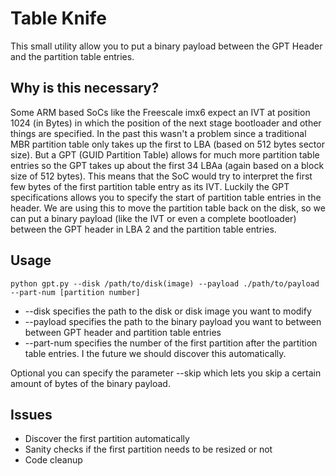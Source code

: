 Table Knife
===========
This small utility allow you to put a binary payload between the GPT Header and the partition table entries. 

Why is this necessary? 
----------------------
Some ARM based SoCs like the Freescale imx6 expect an IVT at position 1024 (in Bytes) in which the position of the next stage bootloader and other things are specified. In the past this wasn't a problem since a traditional MBR partition table only takes up the first to LBA (based on 512 bytes sector size). But a GPT (GUID Partition Table) allows for much more partition table entries so the GPT takes up about the first 34 LBAa (again based on a block size of 512 bytes). This means that the SoC would try to interpret the first few bytes of the first partition table entry as its IVT.
Luckily the GPT specifications allows you to specify the start of partition table entries in the header. We are using this to move the partition table back on the disk, so we can put a binary payload (like the IVT or even a complete bootloader) between the GPT header in LBA 2 and the partition table entries.

Usage
-----
`python gpt.py --disk /path/to/disk(image) --payload ./path/to/payload --part-num [partition number]`

* --disk specifies the path to the disk or disk image you want to modify
* --payload specifies the path to the binary payload you want to between between GPT header and partition table entries
* --part-num specifies the number of the first partition after the partition table entries. I the future we should discover this automatically. 

Optional you can specify the parameter --skip which lets you skip a certain amount of bytes of the binary payload.

Issues
------
* Discover the first partition automatically
* Sanity checks if the first partition needs to be resized or not
* Code cleanup